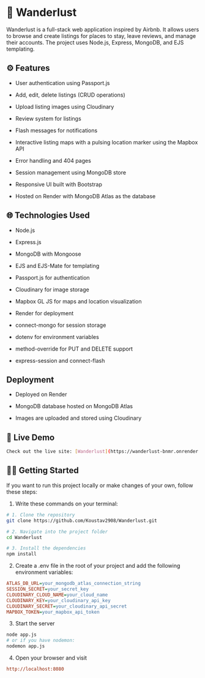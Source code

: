 # 🧭 Wanderlust

Wanderlust is a full-stack web application inspired by Airbnb. It allows users to browse and create listings for places to stay, leave reviews, and manage their accounts. The project uses Node.js, Express, MongoDB, and EJS templating.

## ⚙️ Features

-   User authentication using Passport.js

-   Add, edit, delete listings (CRUD operations)

-   Upload listing images using Cloudinary

-   Review system for listings

-   Flash messages for notifications

-   Interactive listing maps with a pulsing location marker using the Mapbox API

-   Error handling and 404 pages

-   Session management using MongoDB store

-   Responsive UI built with Bootstrap

-   Hosted on Render with MongoDB Atlas as the database

## 🌐 Technologies Used

-   Node.js

-   Express.js

-   MongoDB with Mongoose

-   EJS and EJS-Mate for templating

-   Passport.js for authentication

-   Cloudinary for image storage

-   Mapbox GL JS for maps and location visualization

-   Render for deployment

-   connect-mongo for session storage

-   dotenv for environment variables

-   method-override for PUT and DELETE support

-   express-session and connect-flash

## Deployment

-   Deployed on Render

-   MongoDB database hosted on MongoDB Atlas

-   Images are uploaded and stored using Cloudinary

## 🚀 Live Demo

```bash
Check out the live site: [Wanderlust](https://wanderlust-bnmr.onrender.com/listings)
```

## 👨‍💻 Getting Started

If you want to run this project locally or make changes of your own, follow these steps:

1. Write these commands on your terminal:

```bash
# 1. Clone the repository
git clone https://github.com/Koustav2908/Wanderlust.git

# 2. Navigate into the project folder
cd Wanderlust

# 3. Install the dependencies
npm install
```

2. Create a .env file in the root of your project and add the following environment variables:

```ini
ATLAS_DB_URL=your_mongodb_atlas_connection_string
SESSION_SECRET=your_secret_key
CLOUDINARY_CLOUD_NAME=your_cloud_name
CLOUDINARY_KEY=your_cloudinary_api_key
CLOUDINARY_SECRET=your_cloudinary_api_secret
MAPBOX_TOKEN=your_mapbox_api_token
```

3. Start the server

```bash
node app.js
# or if you have nodemon:
nodemon app.js
```

4. Open your browser and visit

```ini
http://localhost:8080
```
